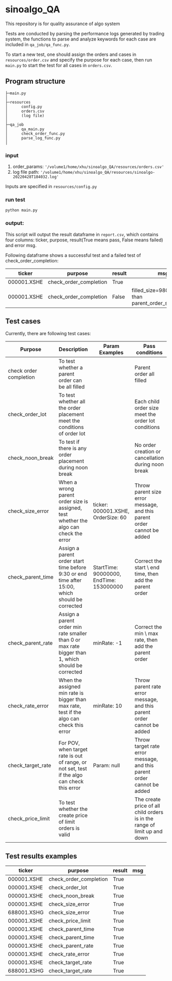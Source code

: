 # sinoalgo_QA

This repository is for quality assurance of algo system

Tests are conducted by parsing the performance logs generated by trading system, the functions to parse and analyze keywords for each case are included in `qa_job/qa_func.py`.

To start a new test, one should assign the orders and cases in `resources/order.csv` and specify the purpose for each case, then run `main.py` to start the test for all cases in `orders.csv`.

## Program structure
```
├─main.py
│ 
├─resources                 
│      config.py   
│      orders.csv   
│      (log file)   
│          
├─qa_job
│      qa_main.py 
│      check_order_func.py   
│      parse_log_func.py 
│
```
### input
1. order_params: `'/volume1/home/xhu/sinoalgo_QA/resources/orders.csv'`
2. log file path: `'/volume1/home/xhu/sinoalgo_QA/resources/sinoalgo-20220428T184032.log'`

Inputs are specified in `resources/config.py`

### run test
`python main.py`

### output:
This script will output the result dataframe in `report.csv`, which contains four columns: ticker, purpose, result(True means pass, False means failed) and error msg. 

Following dataframe shows a successful test and a failed test of check_order_completion:

| ticker       | purpose                 | result | msg                                                     |
|--------------|-------------------------|--------|---------------------------------------------------------|
| 000001.XSHE  | check_order_completion  | True   ||
| 000001.XSHE  | check_order_completion  | False  | filled_size=9800, smaller than parent_order_size=10000  |



## Test cases

Currently, there are following test cases:

| Purpose                | Description                                                                                        | Param Examples                           | Pass conditions                                                           |
|------------------------|----------------------------------------------------------------------------------------------------|------------------------------------------|---------------------------------------------------------------------------|
| check order completion | To test whether a parent order can be all filled                                                   |                                          | Parent order all filled                                                   |
| check_order_lot        | To test whether all the order placement meet the conditions of order lot                           |                                          | Each child order size meet the order lot conditions                       |
| check_noon_break       | To test if there is any order placement during noon break                                          |                                          | No order creation or cancellation during noon break                       |
| check_size_error       | When a wrong parent order size is assigned, test whether the algo can check the error              | ticker: 000001.XSHE, OrderSize: 60       | Throw parent size error message, and this parent order cannot be added    |
| check_parent_time      | Assign a parent order start time before 9:30 or end time after 15:00, which should be corrected    | StartTime: 90000000,  EndTime: 153000000 | Correct the start \ end time, then add the parent order                   |
| check_parent_rate      | Assign a parent order min rate smaller than 0 or max rate bigger than 1, which should be corrected | minRate: -1                              | Correct the min \ max rate, then add the parent order                     |
| check_rate_error       | When the assigned min rate is bigger than max rate, test if the algo can check this error          | minRate: 10                              | Throw parent rate error message, and this parent order cannot be added    |                 
| check_target_rate      | For POV, when target rate is out of range, or not set, test if the algo can check this error       | Param: null                              | Throw target rate error message, and this parent order cannot be added    |
| check_price_limit      | To test whether the create price of limit orders is valid                                          |                                          | The create price of all child orders is in the range of limit up and down |

## Test results examples

| ticker       | purpose                | result | msg |
|--------------|------------------------|--------|-----|
| 000001.XSHE  | check_order_completion | True   |     |
| 000001.XSHE  | check_order_lot        | True   |     |
| 000001.XSHE  | check_noon_break       | True   |     |
| 000001.XSHE  | check_size_error       | True   |     |
| 688001.XSHG  | check_size_error       | True   |     |
| 000001.XSHE  | check_price_limit      | True   |     |
| 000001.XSHE  | check_parent_time      | True   |     |
| 000001.XSHE  | check_parent_time      | True   |     |
| 000001.XSHE  | check_parent_rate      | True   |     |
| 000001.XSHE  | check_rate_error       | True   |     |
| 000001.XSHE  | check_target_rate      | True   |     |
|  688001.XSHG | check_target_rate      | True   |     |
